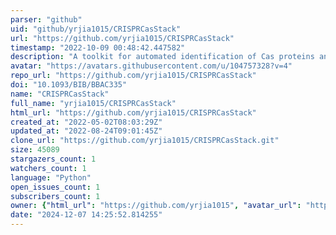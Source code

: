```yaml
---
parser: "github"
uid: "github/yrjia1015/CRISPRCasStack"
url: "https://github.com/yrjia1015/CRISPRCasStack"
timestamp: "2022-10-09 00:48:42.447582"
description: "A toolkit for automated identification of Cas proteins and CRISPR-Cas locus"
avatar: "https://avatars.githubusercontent.com/u/104757328?v=4"
repo_url: "https://github.com/yrjia1015/CRISPRCasStack"
doi: "10.1093/BIB/BBAC335"
name: "CRISPRCasStack"
full_name: "yrjia1015/CRISPRCasStack"
html_url: "https://github.com/yrjia1015/CRISPRCasStack"
created_at: "2022-05-02T08:03:29Z"
updated_at: "2022-08-24T09:01:45Z"
clone_url: "https://github.com/yrjia1015/CRISPRCasStack.git"
size: 45089
stargazers_count: 1
watchers_count: 1
language: "Python"
open_issues_count: 1
subscribers_count: 1
owner: {"html_url": "https://github.com/yrjia1015", "avatar_url": "https://avatars.githubusercontent.com/u/104757328?v=4", "login": "yrjia1015", "type": "User"}
date: "2024-12-07 14:25:52.814255"
---
```

